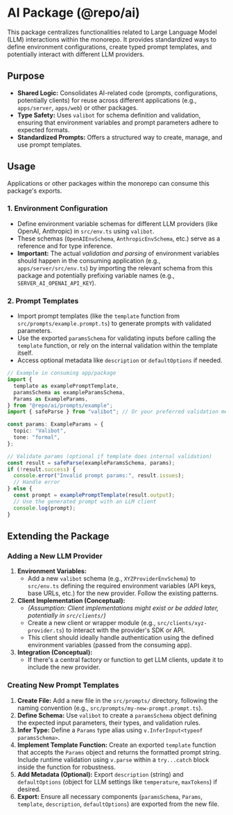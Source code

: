 # AI Package (@repo/ai)

This package centralizes functionalities related to Large Language Model (LLM) interactions within the monorepo. It provides standardized ways to define environment configurations, create typed prompt templates, and potentially interact with different LLM providers.

## Purpose

-   **Shared Logic:** Consolidates AI-related code (prompts, configurations, potentially clients) for reuse across different applications (e.g., `apps/server`, `apps/web`) or other packages.
-   **Type Safety:** Uses `valibot` for schema definition and validation, ensuring that environment variables and prompt parameters adhere to expected formats.
-   **Standardized Prompts:** Offers a structured way to create, manage, and use prompt templates.

## Usage

Applications or other packages within the monorepo can consume this package's exports.

### 1. Environment Configuration

-   Define environment variable schemas for different LLM providers (like OpenAI, Anthropic) in `src/env.ts` using `valibot`.
-   These schemas (`OpenAIEnvSchema`, `AnthropicEnvSchema`, etc.) serve as a reference and for type inference.
-   **Important:** The actual *validation and parsing* of environment variables should happen in the consuming application (e.g., `apps/server/src/env.ts`) by importing the relevant schema from this package and potentially prefixing variable names (e.g., `SERVER_AI_OPENAI_API_KEY`).

### 2. Prompt Templates

-   Import prompt templates (like the `template` function from `src/prompts/example.prompt.ts`) to generate prompts with validated parameters.
-   Use the exported `paramsSchema` for validating inputs before calling the `template` function, or rely on the internal validation within the template itself.
-   Access optional metadata like `description` or `defaultOptions` if needed.

```typescript
// Example in consuming app/package
import {
  template as examplePromptTemplate,
  paramsSchema as exampleParamsSchema,
  Params as ExampleParams,
} from "@repo/ai/prompts/example";
import { safeParse } from "valibot"; // Or your preferred validation method

const params: ExampleParams = {
  topic: "Valibot",
  tone: "formal",
};

// Validate params (optional if template does internal validation)
const result = safeParse(exampleParamsSchema, params);
if (!result.success) {
  console.error("Invalid prompt params:", result.issues);
  // Handle error
} else {
  const prompt = examplePromptTemplate(result.output);
  // Use the generated prompt with an LLM client
  console.log(prompt);
}
```

## Extending the Package

### Adding a New LLM Provider

1.  **Environment Variables:**
    *   Add a new `valibot` schema (e.g., `XYZProviderEnvSchema`) to `src/env.ts` defining the required environment variables (API keys, base URLs, etc.) for the new provider. Follow the existing patterns.
2.  **Client Implementation (Conceptual):**
    *   *(Assumption: Client implementations might exist or be added later, potentially in `src/clients/`)*
    *   Create a new client or wrapper module (e.g., `src/clients/xyz-provider.ts`) to interact with the provider's SDK or API.
    *   This client should ideally handle authentication using the defined environment variables (passed from the consuming app).
3.  **Integration (Conceptual):**
    *   If there's a central factory or function to get LLM clients, update it to include the new provider.

### Creating New Prompt Templates

1.  **Create File:** Add a new file in the `src/prompts/` directory, following the naming convention (e.g., `src/prompts/my-new-prompt.prompt.ts`).
2.  **Define Schema:** Use `valibot` to create a `paramsSchema` object defining the expected input parameters, their types, and validation rules.
3.  **Infer Type:** Define a `Params` type alias using `v.InferInput<typeof paramsSchema>`.
4.  **Implement Template Function:** Create an exported `template` function that accepts the `Params` object and returns the formatted prompt string. Include runtime validation using `v.parse` within a `try...catch` block inside the function for robustness.
5.  **Add Metadata (Optional):** Export `description` (string) and `defaultOptions` (object for LLM settings like `temperature`, `maxTokens`) if desired.
6.  **Export:** Ensure all necessary components (`paramsSchema`, `Params`, `template`, `description`, `defaultOptions`) are exported from the new file.
